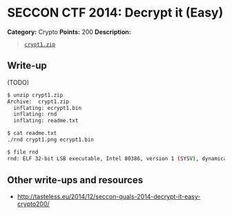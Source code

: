 # SECCON CTF 2014: Decrypt it (Easy)

**Category:** Crypto
**Points:** 200
**Description:**

> [`crypt1.zip`](crypt1.zip)

## Write-up

(TODO)

```bash
$ unzip crypt1.zip
Archive:  crypt1.zip
  inflating: ecrypt1.bin
  inflating: rnd
  inflating: readme.txt

$ cat readme.txt
./rnd crypt1.png ecrypt1.bin

$ file rnd
rnd: ELF 32-bit LSB executable, Intel 80386, version 1 (SYSV), dynamically linked (uses shared libs), for GNU/Linux 2.6.24, stripped
```

## Other write-ups and resources

* <http://tasteless.eu/2014/12/seccon-quals-2014-decrypt-it-easy-crypto200/>
